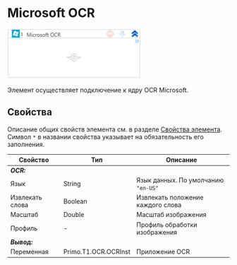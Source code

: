 # Microsoft OCR

![](<../../../../.gitbook/assets/microsoft_ocr_scope.png>)

Элемент осуществляет подключение к ядру OCR Microsoft.

## Свойства
Описание общих свойств элемента см. в разделе [Свойства элемента](https://docs.primo-rpa.ru/primo-rpa/primo-studio/process/elements#svoistva-elementa).\
Символ `*` в названии свойства указывает на обязательность его заполнения.

| Свойство             | Тип                   | Описание                                      |
| -------------------- | --------------------- | --------------------------------------------- |
| ***OCR:*** | |  |
| Язык | String | Язык данных. По умолчанию `"en-US"` |
| Извлекать слова | Boolean | Извлекать положение каждого слова |
| Масштаб | Double | Масштаб изображения |
| Профиль | - | Профиль обработки изображения |
| ***Вывод:***  |  |  |
| Переменная | Primo.T1.OCR.OCRInst | Приложение OCR |
